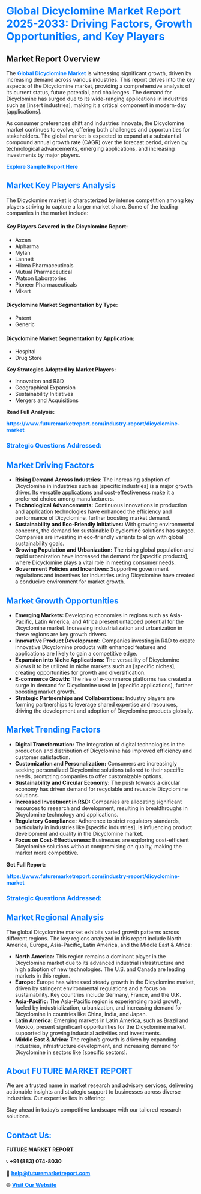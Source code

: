 <h1 style="color: #007BFF;">Global Dicyclomine Market Report 2025-2033: Driving Factors, Growth Opportunities, and Key Players</h1>

<section id="overview">
<h2>Market Report Overview</h2>
<p>The <a href="https://www.futuremarketreport.com/industry-report/dicyclomine-market" style="color: #007BFF; text-decoration: none;"><strong>Global Dicyclomine Market</strong></a> is witnessing significant growth, driven by increasing demand across various industries. This report delves into the key aspects of the Dicyclomine market, providing a comprehensive analysis of its current status, future potential, and challenges. The demand for Dicyclomine has surged due to its wide-ranging applications in industries such as [insert industries], making it a critical component in modern-day [applications].</p>
<p>As consumer preferences shift and industries innovate, the Dicyclomine market continues to evolve, offering both challenges and opportunities for stakeholders. The global market is expected to expand at a substantial compound annual growth rate (CAGR) over the forecast period, driven by technological advancements, emerging applications, and increasing investments by major players.</p>
</section>

<section id="overview">
<p><a href="https://www.futuremarketreport.com/request-sample/reportId=77902" style="color: #007BFF; text-decoration: none;"><strong>Explore Sample Report Here</strong></a></p>
</section>

<section id="key-players">
<h2 style="color: #007BFF;">Market Key Players Analysis</h2>
<p>The Dicyclomine market is characterized by intense competition among key players striving to capture a larger market share. Some of the leading companies in the market include:</p>
<h4>Key Players Covered in the Dicyclomine Report:</h4>
<ul><li>Axcan</li><li>Alpharma</li><li>Mylan</li><li>Lannett</li><li>Hikma Pharmaceuticals</li><li>Mutual Pharmaceutical</li><li>Watson Laboratories</li><li>Pioneer Pharmaceuticals</li><li>Mikart</li></ul>
<h4>Dicyclomine Market Segmentation by Type:</h4>
<ul><li>Patent</li><li>Generic</li></ul>

<h4>Dicyclomine Market Segmentation by Application:</h4>
<ul><li>Hospital</li><li>Drug Store</li></ul>
<p><strong>Key Strategies Adopted by Market Players:</strong></p>
<ul>
<li>Innovation and R&D</li>
<li>Geographical Expansion</li>
<li>Sustainability Initiatives</li>
<li>Mergers and Acquisitions</li>
</ul>
</section>

<section>
<p><strong>Read Full Analysis: </strong></p><a href="https://www.futuremarketreport.com/industry-report/dicyclomine-market" style="color: #007BFF; text-decoration: none;"><strong>https://www.futuremarketreport.com/industry-report/dicyclomine-market</strong></a>
<h3 style="color: #007BFF;">Strategic Questions Addressed:</h3>
</section>

<section id="driving-factors">
<h2 style="color: #007BFF;">Market Driving Factors</h2>
<ul>
<li><strong>Rising Demand Across Industries:</strong> The increasing adoption of Dicyclomine in industries such as [specific industries] is a major growth driver. Its versatile applications and cost-effectiveness make it a preferred choice among manufacturers.</li>
<li><strong>Technological Advancements:</strong> Continuous innovations in production and application technologies have enhanced the efficiency and performance of Dicyclomine, further boosting market demand.</li>
<li><strong>Sustainability and Eco-Friendly Initiatives:</strong> With growing environmental concerns, the demand for sustainable Dicyclomine solutions has surged. Companies are investing in eco-friendly variants to align with global sustainability goals.</li>
<li><strong>Growing Population and Urbanization:</strong> The rising global population and rapid urbanization have increased the demand for [specific products], where Dicyclomine plays a vital role in meeting consumer needs.</li>
<li><strong>Government Policies and Incentives:</strong> Supportive government regulations and incentives for industries using Dicyclomine have created a conducive environment for market growth.</li>
</ul>
</section>

<section id="growth-opportunities">
<h2 style="color: #007BFF;">Market Growth Opportunities</h2>
<ul>
<li><strong>Emerging Markets:</strong> Developing economies in regions such as Asia-Pacific, Latin America, and Africa present untapped potential for the Dicyclomine market. Increasing industrialization and urbanization in these regions are key growth drivers.</li>
<li><strong>Innovative Product Development:</strong> Companies investing in R&D to create innovative Dicyclomine products with enhanced features and applications are likely to gain a competitive edge.</li>
<li><strong>Expansion into Niche Applications:</strong> The versatility of Dicyclomine allows it to be utilized in niche markets such as [specific niches], creating opportunities for growth and diversification.</li>
<li><strong>E-commerce Growth:</strong> The rise of e-commerce platforms has created a surge in demand for Dicyclomine used in [specific applications], further boosting market growth.</li>
<li><strong>Strategic Partnerships and Collaborations:</strong> Industry players are forming partnerships to leverage shared expertise and resources, driving the development and adoption of Dicyclomine products globally.</li>
</ul>
</section>

<section id="trending-factors">
<h2 style="color: #007BFF;">Market Trending Factors</h2>
<ul>
<li><strong>Digital Transformation:</strong> The integration of digital technologies in the production and distribution of Dicyclomine has improved efficiency and customer satisfaction.</li>
<li><strong>Customization and Personalization:</strong> Consumers are increasingly seeking personalized Dicyclomine solutions tailored to their specific needs, prompting companies to offer customizable options.</li>
<li><strong>Sustainability and Circular Economy:</strong> The push towards a circular economy has driven demand for recyclable and reusable Dicyclomine solutions.</li>
<li><strong>Increased Investment in R&D:</strong> Companies are allocating significant resources to research and development, resulting in breakthroughs in Dicyclomine technology and applications.</li>
<li><strong>Regulatory Compliance:</strong> Adherence to strict regulatory standards, particularly in industries like [specific industries], is influencing product development and quality in the Dicyclomine market.</li>
<li><strong>Focus on Cost-Effectiveness:</strong> Businesses are exploring cost-efficient Dicyclomine solutions without compromising on quality, making the market more competitive.</li>
</ul>
</section>

<section>
<p><strong>Get Full Report: </strong></p><a href="https://www.futuremarketreport.com/industry-report/dicyclomine-market" style="color: #007BFF; text-decoration: none;"><strong>https://www.futuremarketreport.com/industry-report/dicyclomine-market</strong></a>
<h3 style="color: #007BFF;">Strategic Questions Addressed:</h3>
</section>


<section id="regional-analysis">
<h2 style="color: #007BFF;">Market Regional Analysis</h2>
<p>The global Dicyclomine market exhibits varied growth patterns across different regions. The key regions analyzed in this report include North America, Europe, Asia-Pacific, Latin America, and the Middle East & Africa:</p>
<ul>
<li><strong>North America:</strong> This region remains a dominant player in the Dicyclomine market due to its advanced industrial infrastructure and high adoption of new technologies. The U.S. and Canada are leading markets in this region.</li>
<li><strong>Europe:</strong> Europe has witnessed steady growth in the Dicyclomine market, driven by stringent environmental regulations and a focus on sustainability. Key countries include Germany, France, and the U.K.</li>
<li><strong>Asia-Pacific:</strong> The Asia-Pacific region is experiencing rapid growth, fueled by industrialization, urbanization, and increasing demand for Dicyclomine in countries like China, India, and Japan.</li>
<li><strong>Latin America:</strong> Emerging markets in Latin America, such as Brazil and Mexico, present significant opportunities for the Dicyclomine market, supported by growing industrial activities and investments.</li>
<li><strong>Middle East & Africa:</strong> The region’s growth is driven by expanding industries, infrastructure development, and increasing demand for Dicyclomine in sectors like [specific sectors].</li>
</ul>
</section>

<footer>
<h2 style="color: #007BFF;">About FUTURE MARKET REPORT</h2>
<p>We are a trusted name in market research and advisory services, delivering actionable insights and strategic support to businesses across diverse industries. Our expertise lies in offering:</p>

<p>Stay ahead in today’s competitive landscape with our tailored research solutions.</p>

<h2 style="color: #007BFF;">Contact Us:</h2>
<p><strong>FUTURE MARKET REPORT</strong></p>
<p>📞 <strong>+91 (883) 074-8030</strong></p>
<p>📧 <strong><a href="mailto:help@futuremarketreport.com" style="color: #007BFF;">help@futuremarketreport.com</a></strong></p>
<p>🌐 <strong><a href="https://www.futuremarketreport.com/" style="color: #007BFF;">Visit Our Website</a></strong></p>
</footer>